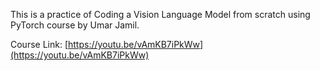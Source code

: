 This is a practice of Coding a Vision Language Model from scratch using PyTorch course by Umar Jamil.

Course Link: [https://youtu.be/vAmKB7iPkWw](https://youtu.be/vAmKB7iPkWw)
